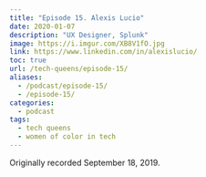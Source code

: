 ```yaml
---
title: "Episode 15. Alexis Lucio"
date: 2020-01-07
description: "UX Designer, Splunk"
image: https://i.imgur.com/XB8V1fO.jpg
link: https://www.linkedin.com/in/alexislucio/
toc: true
url: /tech-queens/episode-15/
aliases:
  - /podcast/episode-15/
  - /episode-15/
categories:
  - podcast
tags:
  - tech queens
  - women of color in tech
---
```


Originally recorded September 18, 2019.
